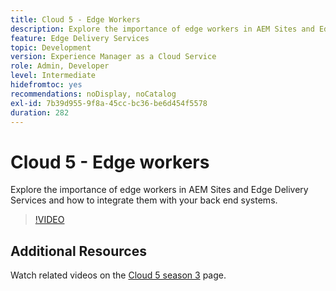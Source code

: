 ```yaml
---
title: Cloud 5 - Edge Workers
description: Explore the importance of edge workers in AEM Sites and Edge Delivery Services and how to integrate them with your back end systems.
feature: Edge Delivery Services
topic: Development
version: Experience Manager as a Cloud Service
role: Admin, Developer
level: Intermediate
hidefromtoc: yes
recommendations: noDisplay, noCatalog
exl-id: 7b39d955-9f8a-45cc-bc36-be6d454f5578
duration: 282
---
```

# Cloud 5 - Edge workers

Explore the importance of edge workers in AEM Sites and Edge Delivery Services and how to integrate them with your back end systems.

>[!VIDEO](https://video.tv.adobe.com/v/3427589?learn=on)

## Additional Resources

Watch related videos on the [Cloud 5 season 3](../cloud5-season-3.md) page.
